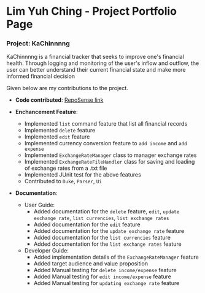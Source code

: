 # Lim Yuh Ching - Project Portfolio Page
### Project: KaChinnnng

KaChinnnng is a financial tracker that seeks to improve one's financial health. Through logging and monitoring of the user's inflow and outflow, the user can better understand their current financial state and make more informed financial decision


Given below are my contributions to the project.
* **Code contributed**: [RepoSense link](https://nus-cs2113-ay2324s1.github.io/tp-dashboard/?search=18-3&sort=groupTitle&sortWithin=title&timeframe=commit&mergegroup=&groupSelect=groupByRepos&breakdown=true&checkedFileTypes=docs~functional-code~test-code&since=2023-09-22&tabOpen=true&tabType=authorship&zFR=false&tabAuthor=limyuhching&tabRepo=AY2324S1-CS2113-T18-3%2Ftp%5Bmaster%5D&authorshipIsMergeGroup=false&authorshipFileTypes=docs~functional-code~test-code&authorshipIsBinaryFileTypeChecked=false&authorshipIsIgnoredFilesChecked=false)

* **Enchancement Feature**:
  * Implemented `list` command feature that list all financial records
  * Implemented `delete` feature
  * Implemented `edit` feature
  * Implemented currency conversion feature to `add income` and `add expense`
  * Implemented `ExchangeRateManager` class to manager exchange rates
  * Implemented `ExchangeRateFileHandler` class for saving and loading of exchange rates from a .txt file
  * Implemented JUnit test for the above features
  * Contributed to `Duke`, `Parser`, `Ui`


* **Documentation**:
  * User Guide:
    * Added documentation for the `delete` feature, `edit`, `update exchange rate`, `list currencies`, `list exchange rates`
    * Added documentation for the `edit` feature
    * Added documentation for the `update exchange rate` feature
    * Added documentation for the `list currencies` feature
    * Added documentation for the `list exchange rates` feature
  * Developer Guide:
    * Added implementation details of the `ExchangeRateManager` feature
    * Added target audience and value proposition
    * Added Manual testing for `delete income/expense` feature
    * Added Manual testing for `edit income/expense` feature
    * Added Manual testing for `updating exchange rate` feature
